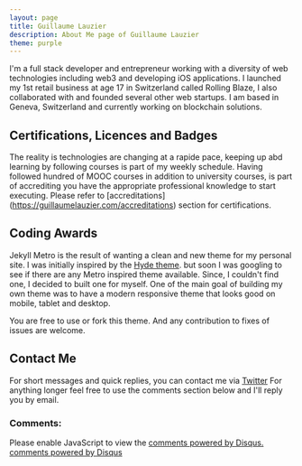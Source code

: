 ```yaml
---
layout: page
title: Guillaume Lauzier
description: About Me page of Guillaume Lauzier
theme: purple
---
```


I'm a full stack developer and entrepreneur working with a diversity of web technologies including web3 and developing iOS applications. I launched my 1st retail business at age 17 in Switzerland called Rolling Blaze, I also collaborated with and founded several other web startups. I am based in Geneva, Switzerland and currently working on blockchain solutions.

## Certifications, Licences and Badges

The reality is technologies are changing at a rapide pace, keeping up abd learning by following courses is part of my weekly schedule. Having followed hundred of MOOC courses in addition to university courses, is part of accrediting you have the appropriate professional knowledge to start executing. Please refer to [accreditations] (https://guillaumelauzier.com/accreditations) section for certifications.

## Coding Awards

Jekyll Metro is the result of wanting a clean and new theme for my personal site. I was initially inspired by the [Hyde theme](https://github.com/poole/hyde). but soon I was googling to see if there are any Metro inspired theme available.
Since, I couldn't find one, I decided to built one for myself. One of the main goal of building my own theme was to have a modern responsive theme that looks good on mobile, tablet and desktop.

You are free to use or fork this theme. And any contribution to fixes of issues are welcome.

## Contact Me

For short messages and quick replies, you can contact me via [Twitter](http://twitter.com/olakara) For anything longer feel free to use the comments section below and I'll reply you by email.

### Comments:

<div id="disqus_thread"></div>
<script type="text/javascript">
  /* * * CONFIGURATION VARIABLES: EDIT BEFORE PASTING INTO YOUR WEBPAGE * * */
  var disqus_shortname = '{{site.disqushandler}}';

  /* * * DON'T EDIT BELOW THIS LINE * * */
  (function() {
      var dsq = document.createElement('script'); dsq.type = 'text/javascript'; dsq.async = true;
      dsq.src = '//' + disqus_shortname + '.disqus.com/embed.js';
      (document.getElementsByTagName('head')[0] || document.getElementsByTagName('body')[0]).appendChild(dsq);
  })();
</script>
<noscript>Please enable JavaScript to view the <a href="http://disqus.com/?ref_noscript">comments powered by Disqus.</a></noscript>
<a href="http://disqus.com" class="dsq-brlink">comments powered by <span class="logo-disqus">Disqus</span></a>

<script src="https://txtpen.com/embed.js?site={{site.txtpenhandler}}" />
